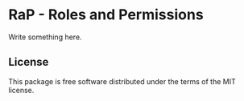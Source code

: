 # RaP - Roles and Permissions

Write something here.

## License

This package is free software distributed under the terms of the MIT license.
